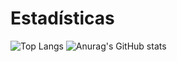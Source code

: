 
# Estadísticas
![Top Langs](https://github-readme-stats.vercel.app/api/top-langs/?username=xestoso11&layout=pie&locale=es&theme=github_dark) ![Anurag's GitHub stats](https://github-readme-stats.vercel.app/api?username=xestoso11&show_icons=true&locale=es&theme=github_dark)



